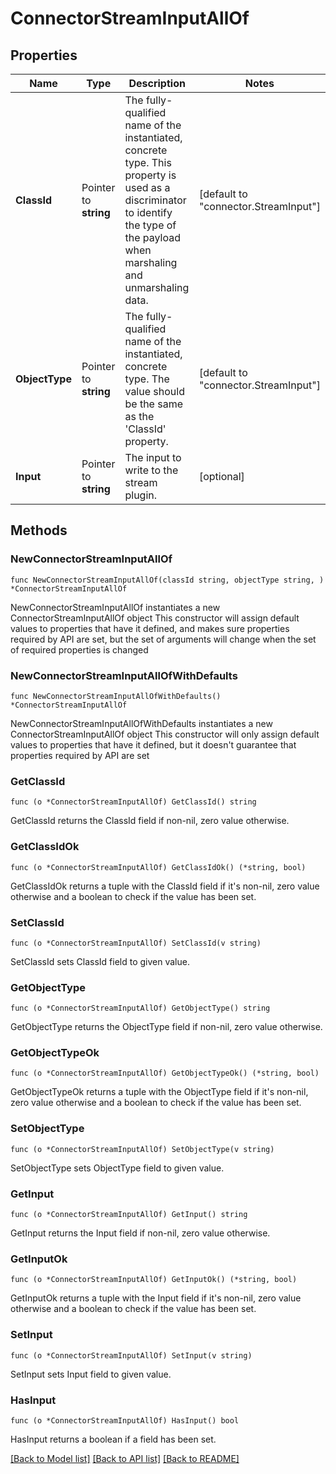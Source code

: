 # ConnectorStreamInputAllOf

## Properties

Name | Type | Description | Notes
------------ | ------------- | ------------- | -------------
**ClassId** | Pointer to **string** | The fully-qualified name of the instantiated, concrete type. This property is used as a discriminator to identify the type of the payload when marshaling and unmarshaling data. | [default to "connector.StreamInput"]
**ObjectType** | Pointer to **string** | The fully-qualified name of the instantiated, concrete type. The value should be the same as the &#39;ClassId&#39; property. | [default to "connector.StreamInput"]
**Input** | Pointer to **string** | The input to write to the stream plugin. | [optional] 

## Methods

### NewConnectorStreamInputAllOf

`func NewConnectorStreamInputAllOf(classId string, objectType string, ) *ConnectorStreamInputAllOf`

NewConnectorStreamInputAllOf instantiates a new ConnectorStreamInputAllOf object
This constructor will assign default values to properties that have it defined,
and makes sure properties required by API are set, but the set of arguments
will change when the set of required properties is changed

### NewConnectorStreamInputAllOfWithDefaults

`func NewConnectorStreamInputAllOfWithDefaults() *ConnectorStreamInputAllOf`

NewConnectorStreamInputAllOfWithDefaults instantiates a new ConnectorStreamInputAllOf object
This constructor will only assign default values to properties that have it defined,
but it doesn't guarantee that properties required by API are set

### GetClassId

`func (o *ConnectorStreamInputAllOf) GetClassId() string`

GetClassId returns the ClassId field if non-nil, zero value otherwise.

### GetClassIdOk

`func (o *ConnectorStreamInputAllOf) GetClassIdOk() (*string, bool)`

GetClassIdOk returns a tuple with the ClassId field if it's non-nil, zero value otherwise
and a boolean to check if the value has been set.

### SetClassId

`func (o *ConnectorStreamInputAllOf) SetClassId(v string)`

SetClassId sets ClassId field to given value.


### GetObjectType

`func (o *ConnectorStreamInputAllOf) GetObjectType() string`

GetObjectType returns the ObjectType field if non-nil, zero value otherwise.

### GetObjectTypeOk

`func (o *ConnectorStreamInputAllOf) GetObjectTypeOk() (*string, bool)`

GetObjectTypeOk returns a tuple with the ObjectType field if it's non-nil, zero value otherwise
and a boolean to check if the value has been set.

### SetObjectType

`func (o *ConnectorStreamInputAllOf) SetObjectType(v string)`

SetObjectType sets ObjectType field to given value.


### GetInput

`func (o *ConnectorStreamInputAllOf) GetInput() string`

GetInput returns the Input field if non-nil, zero value otherwise.

### GetInputOk

`func (o *ConnectorStreamInputAllOf) GetInputOk() (*string, bool)`

GetInputOk returns a tuple with the Input field if it's non-nil, zero value otherwise
and a boolean to check if the value has been set.

### SetInput

`func (o *ConnectorStreamInputAllOf) SetInput(v string)`

SetInput sets Input field to given value.

### HasInput

`func (o *ConnectorStreamInputAllOf) HasInput() bool`

HasInput returns a boolean if a field has been set.


[[Back to Model list]](../README.md#documentation-for-models) [[Back to API list]](../README.md#documentation-for-api-endpoints) [[Back to README]](../README.md)


